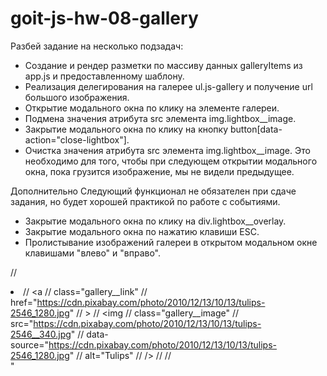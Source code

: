 # goit-js-hw-08-gallery
Разбей задание на несколько подзадач:

  -  Создание и рендер разметки по массиву данных galleryItems из app.js и предоставленному шаблону.
  -  Реализация делегирования на галерее ul.js-gallery и получение url большого изображения.
  -  Открытие модального окна по клику на элементе галереи.
  -  Подмена значения атрибута src элемента img.lightbox__image.
  -  Закрытие модального окна по клику на кнопку button[data-action="close-lightbox"].
  -  Очистка значения атрибута src элемента img.lightbox__image. Это необходимо для того, чтобы при следующем открытии модального окна, пока грузится изображение, мы не видели предыдущее.

Дополнительно
Следующий функционал не обязателен при сдаче задания, но будет хорошей практикой по работе с событиями.

  -  Закрытие модального окна по клику на div.lightbox__overlay.
  -  Закрытие модального окна по нажатию клавиши ESC.
  -  Пролистывание изображений галереи в открытом модальном окне клавишами "влево" и "вправо".

// <li class="gallery__item">
//  <a
//    class="gallery__link"
//    href="https://cdn.pixabay.com/photo/2010/12/13/10/13/tulips-2546_1280.jpg"
//  >
//    <img
//      class="gallery__image"
//      src="https://cdn.pixabay.com/photo/2010/12/13/10/13/tulips-2546__340.jpg"
//      data-source="https://cdn.pixabay.com/photo/2010/12/13/10/13/tulips-2546_1280.jpg"
//      alt="Tulips"
//    />
//  </a>
//</li>"
